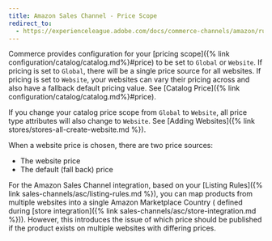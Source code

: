 ```yaml
---
title: Amazon Sales Channel - Price Scope
redirect_to:
  - https://experienceleague.adobe.com/docs/commerce-channels/amazon/rules/pricing-rules/price-scope.html
---
```


Commerce provides configuration for your [pricing scope]({% link configuration/catalog/catalog.md%}#price) to be set to `Global` or `Website`. If pricing is set to `Global`, there will be a single price source for all websites. If pricing is set to `Website`, your websites can vary their pricing across and also have a fallback default pricing value. See [Catalog Price]({% link configuration/catalog/catalog.md%}#price).

If you change your catalog price scope from `Global` to `Website`, all price type attributes will also change to `Website`. See [Adding Websites]({% link stores/stores-all-create-website.md %}).

When a website price is chosen, there are two price sources:

- The website price
- The default (fall back) price

For the Amazon Sales Channel integration, based on your [Listing Rules]({% link sales-channels/asc/listing-rules.md %}), you can map products from multiple websites into a single Amazon Marketplace Country ( defined during [store integration]({% link sales-channels/asc/store-integration.md %})). However, this introduces the issue of which price should be published if the product exists on multiple websites with differing prices.
